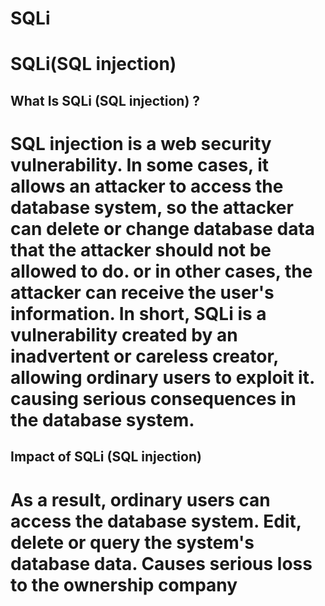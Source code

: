 # SQLi
SQLi(SQL injection)
=======================================================================================
What Is SQLi (SQL injection) ?
----------------------------------------------------------------------------------------
SQL injection is a web security vulnerability. In some cases, it allows an attacker to access the database system, so the attacker can delete or change database data that the attacker should not be allowed to do. or in other cases, the attacker can receive the user's information. In short, SQLi is a vulnerability created by an inadvertent or careless creator, allowing ordinary users to exploit it. causing serious consequences in the database system.
=======================================================================================
Impact of SQLi (SQL injection)
----------------------------------------------------------------------------------------
As a result, ordinary users can access the database system. Edit, delete or query the system's database data. Causes serious loss to the ownership company
=======================================================================================
